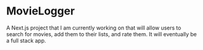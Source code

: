 # MovieLogger

A Next.js project that I am currently working on that will allow users to search for movies, add them to their lists, and rate them. It will eventually be a full stack app.